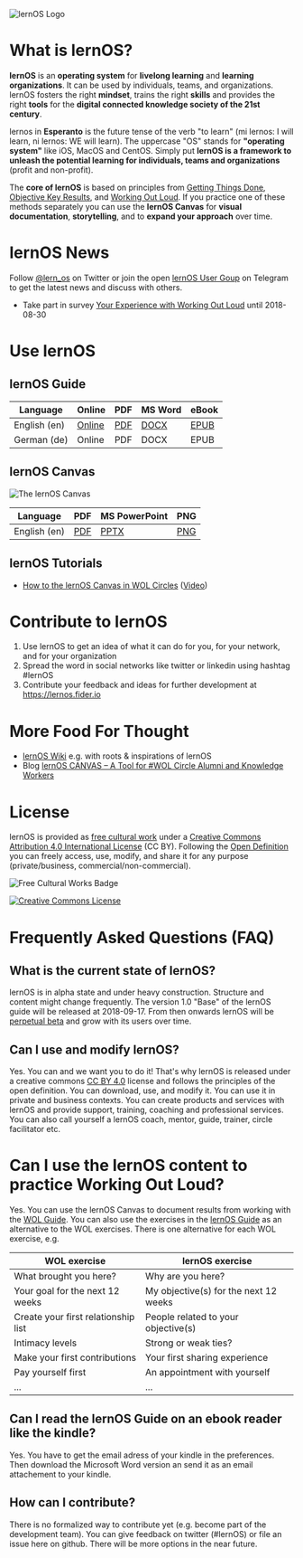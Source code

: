 ![lernOS Logo](https://github.com/simondueckert/lernos/raw/master/images/lernOS-Logo-400x110.png)
# What is lernOS?
**lernOS** is an **operating system** for **livelong learning** and **learning organizations**. It can be used by individuals, teams, and organizations. lernOS fosters the right **mindset**, trains the right **skills** and provides the right **tools** for the **digital connected knowledge society of the 21st century**.

lernos in **Esperanto** is the future tense of the verb "to learn" (mi lernos: I will learn, ni lernos: WE will learn). The uppercase "OS" stands for **"operating system"** like iOS, MacOS and CentOS. Simply put **lernOS is a framework to unleash the potential learning for individuals, teams and organizations** (profit and non-profit).

The **core of lernOS** is based on principles from [Getting Things Done](https://en.wikipedia.org/wiki/Getting_Things_Done), [Objective Key Results](https://www.oreilly.com/business/free/files/introduction-to-okrs.pdf), and [Working Out Loud](https://workingoutloud.com/en/circle-guides/). If you practice one of these methods separately you can use the **lernOS Canvas** for **visual documentation**, **storytelling**, and to **expand your approach** over time.

# lernOS News
Follow [@lern_os](https://twitter.com/lern_os) on Twitter or join the open [lernOS User Goup](https://t.me/lernos) on Telegram to get the latest news and discuss with others.

* Take part in survey [Your Experience with Working Out Loud](https://forms.office.com/Pages/ResponsePage.aspx?id=PGjhk_Rd_0aMWt5vYuGdXRSAz0xMR4xAqMImIIyMSRlUNTZRVzdRWVlBQUFNRU9SMldFWEZQNVIzUS4u) until 2018-08-30

# Use lernOS
## lernOS Guide
| Language | Online | PDF | MS Word | eBook |
|----------|--------|-----|---------|-------|
| English (en) | [Online](https://github.com/simondueckert/lernos/blob/master/lernOS%20Guide/en/lernOS-Guide-en.md) | [PDF](https://github.com/simondueckert/lernos/raw/master/lernOS%20Guide/en/lernOS-Guide-en.pdf) | [DOCX](https://github.com/simondueckert/lernos/raw/master/lernOS%20Guide/en/lernOS-Guide-en.docx) | [EPUB](https://github.com/simondueckert/lernos/raw/master/lernOS%20Guide/en/lernOS-Guide-en.epub) |
| German (de) | Online | PDF | DOCX | EPUB |

## lernOS Canvas
![The lernOS Canvas](https://raw.githubusercontent.com/simondueckert/lernos/master/lernOS%20Canvas/lernOS-Canvas.png)

| Language | PDF | MS PowerPoint | PNG |
|----------|-----|---------------|-----|
| English (en) | [PDF](https://github.com/simondueckert/lernos/raw/master/lernOS%20Canvas/lernOS-Canvas.pdf) | [PPTX](https://github.com/simondueckert/lernos/raw/master/lernOS%20Canvas/lernOS-Canvas.pptx) | [PNG](https://raw.githubusercontent.com/simondueckert/lernos/master/lernOS%20Canvas/lernOS-Canvas.png) |

## lernOS Tutorials

* [How to the lernOS Canvas in WOL Circles](https://github.com/simondueckert/lernos/wiki/How-to-use-the-lernOS-Canvas-in-WOL-Circles) ([Video](https://youtu.be/7a1Vq7ism5Y))

# Contribute to lernOS
1. Use lernOS to get an idea of what it can do for you, for your network, and for your organization
1. Spread the word in social networks like twitter or linkedin using hashtag #lernOS
1. Contribute your feedback and ideas for further development at https://lernos.fider.io

# More Food For Thought
* [lernOS Wiki](https://github.com/simondueckert/lernos/wiki) e.g. with roots & inspirations of lernOS
* Blog [lernOS CANVAS – A Tool for #WOL Circle Alumni and Knowledge Workers](https://cogneon.de/2018/05/24/wol-a-tool-for-wol-circle-alumni-and-knowledge-workers/)

# License
lernOS is provided as [free cultural work](https://creativecommons.org/share-your-work/public-domain/freeworks/) under a [Creative Commons Attribution 4.0 International License](https://creativecommons.org/licenses/by/4.0/) (CC BY). Following the [Open Definition](https://opendefinition.org/) you can freely access, use, modify, and share it for any purpose (private/business, commercial/non-commercial).

![Free Cultural Works Badge](https://upload.wikimedia.org/wikipedia/commons/thumb/b/b7/Approved-for-free-cultural-works.svg/240px-Approved-for-free-cultural-works.svg.png)

<a rel="license" href="http://creativecommons.org/licenses/by/4.0/" target="_blank"><img alt="Creative Commons License" style="border-width:0" src="https://i.creativecommons.org/l/by/4.0/88x31.png" /></a>

# Frequently Asked Questions (FAQ)
## What is the current state of lernOS?
lernOS is in alpha state and under heavy construction. Structure and content might change frequently. The version 1.0 "Base" of the lernOS guide will be released at 2018-09-17. From then onwards lernOS will be [perpetual beta](https://en.wikipedia.org/wiki/Perpetual_beta) and grow with its users over time.

## Can I use and modify lernOS?
Yes. You can and we want you to do it! That's why lernOS is released under a creative commons [CC BY 4.0](https://creativecommons.org/licenses/by/4.0/) license and follows the principles of the open definition. You can download, use, and modify it. You can use it in private and business contexts. You can create products and services with lernOS and provide support, training, coaching and professional services. You can also call yourself a lernOS coach, mentor, guide, trainer, circle facilitator etc.

# Can I use the lernOS content to practice Working Out Loud?
Yes. You can use the lernOS Canvas to document results from working with the [WOL Guide](https://workingoutloud.com/en/circle-guides/). You can also use the exercises in the [lernOS Guide](https://github.com/simondueckert/lernos/blob/master/lernOS%20Guide/en/lernOS-Guide-en.md) as an alternative to the WOL exercises. There is one alternative for each WOL exercise, e.g.

| WOL exercise | lernOS exercise |
|--------------|-----------------|
| What brought you here? | Why are you here? |
| Your goal for the next 12 weeks | My objective(s) for the next 12 weeks |
| Create your first relationship list | People related to your objective(s) |
| Intimacy levels | Strong or weak ties? |
| Make your first contributions | Your first sharing experience |
| Pay yourself first | An appointment with yourself |
| ... | ... |

## Can I read the lernOS Guide on an ebook reader like the kindle?
Yes. You have to get the email adress of your kindle in the preferences. Then download the Microsoft Word version an send it as an email attachement to your kindle.

## How can I contribute?
There is no formalized way to contribute yet (e.g. become part of the development team). You can give feedback on twitter (#lernOS) or file an issue here on github. There will be more options in the near future.
